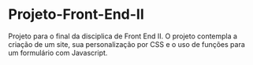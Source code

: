 # Projeto-Front-End-II
Projeto para o final da disciplica de Front End II. O projeto contempla a criação de um site, sua personalização por CSS e o uso de funções para um formulário com Javascript.

